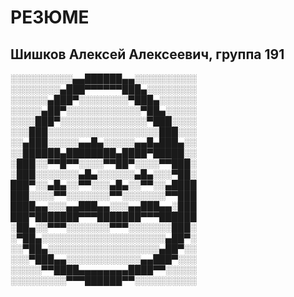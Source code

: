 # РЕЗЮМЕ
## Шишков Алексей Алексеевич, группа 191 


░░░░░░░░░░▄▄██████▄▄░░░░░░░░░░
░░░░░░░░▄███▀▀▀▀▀▀███▄░░░░░░░░
░░░░░░▄███▀░░░░░░░░▀███▄░░░░░░
░░░░░▄██▀░░░░░░░░░░░░▀██▄░░░░░
░░░░███▀░░░░░░░░░░░░░░▀███░░░░
░░░███░░░░░░░░░░░░░░░░░░███░░░
░░▄███░░░░░▄▄█▄░░░░░▄▄█▄███▄░░
░░██████▄████████▄████▀█████░░
░███░░▀▀█▀▀░░░░▀▀██▀░░░░▀▀███░
░███░░░░░░░▄█▄░░░░░░▄█▄░░░▀██░
███▀░░▄█▄░░▀▀░░░▄█▄░░▀▀░░▄████
███░░░░▀▀░░░░░░░▀▀░░░░░░░▀▀███
████▄▄░░░▄▄███▄▄░░░▄▄███▄▄░███
███▀███████▀▀▀███████▀▀▀██████
░██▄░░▀▀▀░░░░░░░▀▀▀░░░░░░░███░
░▀██▄░░░░░░░░░░░░░░░░░░░░▄██▀░
░░▀██▄░░░░░░░░░░░░░░░░░░▄██▀░░
░░░▀███▄▄░░░░░░░░░░░░▄▄███▀░░░
░░░░░▀▀████▄▄▄▄▄▄▄▄████▀▀░░░░░
░░░░░░░░░▀▀▀██████▀▀░░░░░░░░░░